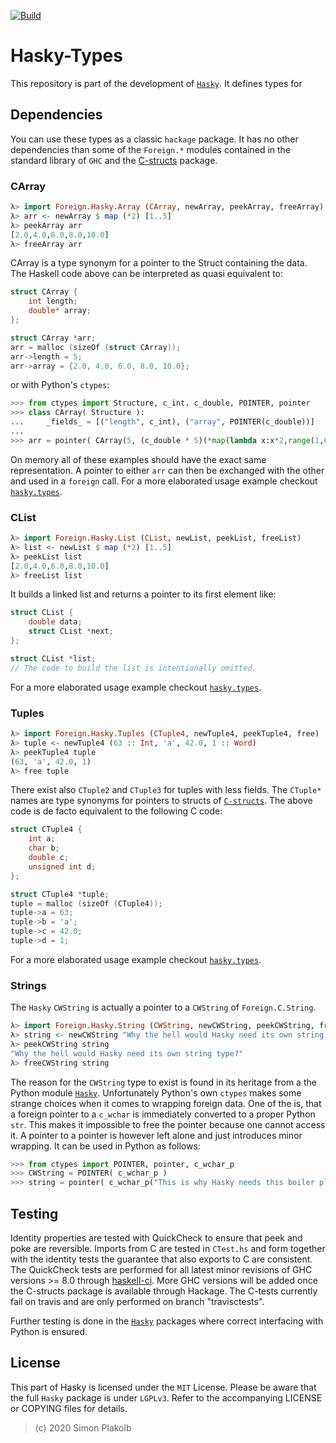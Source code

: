 
[![Build](https://img.shields.io/travis/pinselimo/Hasky-Types.svg)](https://travis-ci.org/pinselimo/Hasky-Types)

# Hasky-Types

This repository is part of the development of [```Hasky```](https://github.com/pinselimo/Hasky/). It defines types for 

## Dependencies

You can use these types as a classic ```hackage``` package. It has no other dependencies than some of the ```Foreign.*``` modules contained in the standard library of ```GHC``` and the [C-structs](https://github.com/pinselimo/cstructs-in-haskell) package.

### CArray

~~~haskell
λ> import Foreign.Hasky.Array (CArray, newArray, peekArray, freeArray)
λ> arr <- newArray $ map (*2) [1..5]
λ> peekArray arr
[2.0,4.0,6.0,8.0,10.0]
λ> freeArray arr
~~~

CArray is a type synonym for a pointer to the Struct containing the data. The Haskell code above can be interpreted as quasi equivalent to:

~~~C
struct CArray {
    int length;
    double* array;
};

struct CArray *arr;
arr = malloc (sizeOf (struct CArray));
arr->length = 5;
arr->array = {2.0, 4.0, 6.0, 8.0, 10.0};
~~~

or with Python's ```ctypes```:

~~~python
>>> from ctypes import Structure, c_int. c_double, POINTER, pointer
>>> class CArray( Structure ):
...     _fields_ = [("length", c_int), ("array", POINTER(c_double))]
...
>>> arr = pointer( CArray(5, (c_double * 5)(*map(lambda x:x*2,range(1,6)))) )
~~~

On memory all of these examples should have the exact same representation. A pointer to either ```arr``` can then be exchanged with the other and used in a ```foreign``` call.
For a more elaborated usage example checkout [```hasky.types```](https://github.com/pinselimo/Hasky/hasky/types.py).

### CList

~~~haskell
λ> import Foreign.Hasky.List (CList, newList, peekList, freeList)
λ> list <- newList $ map (*2) [1..5]
λ> peekList list
[2.0,4.0,6.0,8.0,10.0]
λ> freeList list
~~~

It builds a linked list and returns a pointer to its first element like:

~~~C
struct CList {
    double data;
    struct CList *next;
};

struct CList *list;
// The code to build the list is intentionally omitted.
~~~

For a more elaborated usage example checkout [```hasky.types```](https://github.com/pinselimo/Hasky/hasky/types.py).

### Tuples

~~~haskell
λ> import Foreign.Hasky.Tuples (CTuple4, newTuple4, peekTuple4, free)
λ> tuple <- newTuple4 (63 :: Int, 'a', 42.0, 1 :: Word)
λ> peekTuple4 tuple
(63, 'a', 42.0, 1)
λ> free tuple
~~~

There exist also ```CTuple2``` and ```CTuple3``` for tuples with less fields. The ```CTuple*``` names are type synonyms for pointers to structs of [```C-structs```](https://github.com/pinselimo/cstructs-in-haskell). The above code is de facto equivalent to the following C code:

~~~C
struct CTuple4 {
    int a;
    char b;
    double c;
    unsigned int d;
};

struct CTuple4 *tuple;
tuple = malloc (sizeOf (CTuple4));
tuple->a = 63;
tuple->b = 'a';
tuple->c = 42.0;
tuple->d = 1;
~~~

For a more elaborated usage example checkout [```hasky.types```](https://github.com/pinselimo/Hasky/hasky/types.py).

### Strings

The ```Hasky``` ```CWString``` is actually a pointer to a ```CWString``` of ```Foreign.C.String```.

~~~haskell
λ> import Foreign.Hasky.String (CWString, newCWString, peekCWString, freeCWString)
λ> string <- newCWString "Why the hell would Hasky need its own string type?"
λ> peekCWString string
"Why the hell would Hasky need its own string type?"
λ> freeCWString string
~~~

The reason for the ```CWString``` type to exist is found in its heritage from a the Python module [```Hasky```](https://github.com/pinselimo/Hasky).
Unfortunately Python's own ```ctypes``` makes some strange choices when it comes to wrapping foreign data.
One of the is, that a foreign pointer to a ```c_wchar``` is immediately converted to a proper Python ```str```. This makes it impossible to free the pointer because one cannot access it.
A pointer to a pointer is however left alone and just introduces minor wrapping. It can be used in Python as follows:

~~~python
>>> from ctypes import POINTER, pointer, c_wchar_p
>>> CWString = POINTER( c_wchar_p )
>>> string = pointer( c_wchar_p("This is why Hasky needs this boiler plate") )
~~~

## Testing

Identity properties are tested with QuickCheck to ensure that peek and poke are reversible. Imports from C are tested in ```CTest.hs``` and form together with the identity tests the guarantee that also exports to C are consistent.
The QuickCheck tests are performed for all latest minor revisions of GHC versions >= 8.0 through [haskell-ci](https://github.com/haskell-CI/haskell-ci). More GHC versions will be added once the C-structs package is available through Hackage.
The C-tests currently fail on travis and are only performed on branch "travisctests".

Further testing is done in the [```Hasky```](https://github.com/pinselimo/Hasky) packages where correct interfacing with Python is ensured.

## License

This part of Hasky is licensed under the ```MIT``` License. Please be aware that the full ```Hasky``` package is under ```LGPLv3```. Refer to the accompanying LICENSE or COPYING files for details.

> (c) 2020 Simon Plakolb

